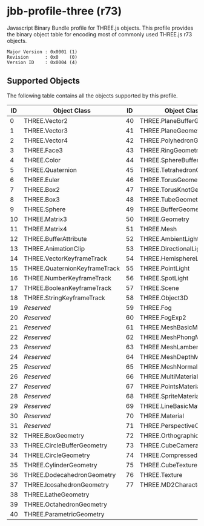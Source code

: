 # jbb-profile-three (r73)

Javascript Binary Bundle profile for THREE.js objects. This profile provides 
the binary object table for encoding most of commonly used THREE.js r73 objects.

```
Major Version : 0x0001 (1)
Revision      : 0x0    (0)
Version ID    : 0x0004 (4)
```

## Supported Objects

The following table contains all the objects supported by this profile.

| ID | Object Class                  | ID | Object Class              |
|----|-------------------------------|----|---------------------------|
| 0  | THREE.Vector2                 | 40 | THREE.PlaneBufferGeometry  |
| 1  | THREE.Vector3                 | 41 | THREE.PlaneGeometry        |
| 2  | THREE.Vector4                 | 42 | THREE.PolyhedronGeometry   |
| 3  | THREE.Face3                   | 43 | THREE.RingGeometry         |
| 4  | THREE.Color                   | 44 | THREE.SphereBufferGeometry |
| 5  | THREE.Quaternion              | 45 | THREE.TetrahedronGeometry  |
| 6  | THREE.Euler                   | 46 | THREE.TorusGeometry        |
| 7  | THREE.Box2                    | 47 | THREE.TorusKnotGeometry    |
| 8  | THREE.Box3                    | 48 | THREE.TubeGeometry         |
| 9  | THREE.Sphere                  | 49 | THREE.BufferGeometry       |
| 10 | THREE.Matrix3                 | 50 | THREE.Geometry             |
| 11 | THREE.Matrix4                 | 51 | THREE.Mesh                 |
| 12 | THREE.BufferAttribute         | 52 | THREE.AmbientLight         |
| 13 | THREE.AnimationClip           | 53 | THREE.DirectionalLight     |
| 14 | THREE.VectorKeyframeTrack     | 54 | THREE.HemisphereLight      |
| 15 | THREE.QuaternionKeyframeTrack | 55 | THREE.PointLight           |
| 16 | THREE.NumberKeyframeTrack     | 56 | THREE.SpotLight            |
| 17 | THREE.BooleanKeyframeTrack    | 57 | THREE.Scene                |
| 18 | THREE.StringKeyframeTrack     | 58 | THREE.Object3D             |
| 19 | _Reserved_                    | 59 | THREE.Fog                  |
| 20 | _Reserved_                    | 60 | THREE.FogExp2              |
| 21 | _Reserved_                    | 61 | THREE.MeshBasicMaterial    |
| 22 | _Reserved_                    | 62 | THREE.MeshPhongMaterial    |
| 23 | _Reserved_                    | 63 | THREE.MeshLambertMaterial  |
| 24 | _Reserved_                    | 64 | THREE.MeshDepthMaterial    |
| 25 | _Reserved_                    | 65 | THREE.MeshNormalMaterial   |
| 26 | _Reserved_                    | 66 | THREE.MultiMaterial        |
| 27 | _Reserved_                    | 67 | THREE.PointsMaterial       |
| 28 | _Reserved_                    | 68 | THREE.SpriteMaterial       |
| 29 | _Reserved_                    | 69 | THREE.LineBasicMaterial    |
| 30 | _Reserved_                    | 70 | THREE.Material             |
| 31 | _Reserved_                    | 71 | THREE.PerspectiveCamera    |
| 32 | THREE.BoxGeometry             | 72 | THREE.OrthographicCamera   |
| 33 | THREE.CircleBufferGeometry    | 73 | THREE.CubeCamera           |
| 34 | THREE.CircleGeometry          | 74 | THREE.CompressedTexture    |
| 35 | THREE.CylinderGeometry        | 75 | THREE.CubeTexture          |
| 36 | THREE.DodecahedronGeometry    | 76 | THREE.Texture              |
| 37 | THREE.IcosahedronGeometry     | 77 | THREE.MD2Character         |
| 38 | THREE.LatheGeometry           |    |                            |
| 39 | THREE.OctahedronGeometry      |    |                            |
| 40 | THREE.ParametricGeometry      |    |                            |


